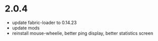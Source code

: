 # 2.0.4
- update fabric-loader to 0.14.23
- update mods
- reinstall mouse-wheelie, better ping display, better statistics screen
